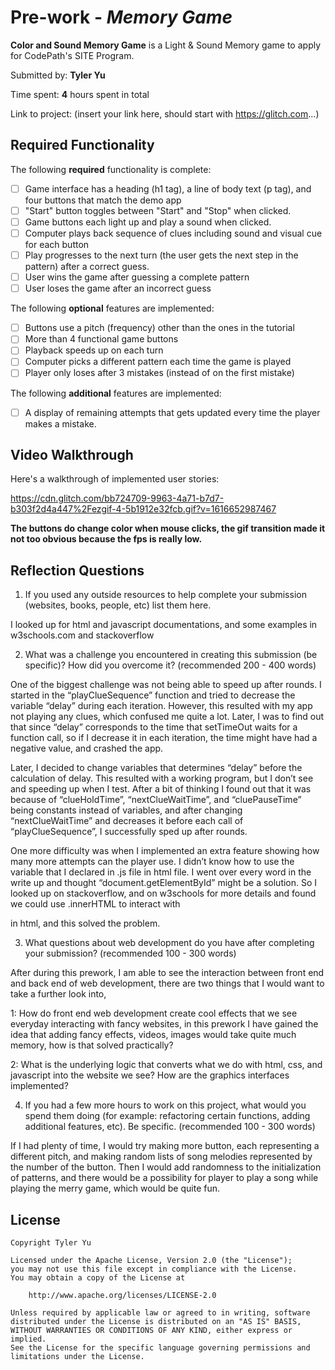 # Pre-work - *Memory Game*

**Color and Sound Memory Game**  is a Light & Sound Memory game to apply for CodePath's SITE Program. 

Submitted by: **Tyler Yu**

Time spent: **4** hours spent in total

Link to project: (insert your link here, should start with https://glitch.com...)

## Required Functionality

The following **required** functionality is complete:

* [ ] Game interface has a heading (h1 tag), a line of body text (p tag), and four buttons that match the demo app
* [ ] "Start" button toggles between "Start" and "Stop" when clicked. 
* [ ] Game buttons each light up and play a sound when clicked. 
* [ ] Computer plays back sequence of clues including sound and visual cue for each button
* [ ] Play progresses to the next turn (the user gets the next step in the pattern) after a correct guess. 
* [ ] User wins the game after guessing a complete pattern
* [ ] User loses the game after an incorrect guess

The following **optional** features are implemented:

* [ ] Buttons use a pitch (frequency) other than the ones in the tutorial
* [ ] More than 4 functional game buttons
* [ ] Playback speeds up on each turn
* [ ] Computer picks a different pattern each time the game is played
* [ ] Player only loses after 3 mistakes (instead of on the first mistake)

The following **additional** features are implemented:

- [ ] A display of remaining attempts that gets updated every time the player makes a mistake.

## Video Walkthrough

Here's a walkthrough of implemented user stories:

https://cdn.glitch.com/bb724709-9963-4a71-b7d7-b303f2d4a447%2Fezgif-4-5b1912e32fcb.gif?v=1616652987467

**The buttons do change color when mouse clicks, the gif transition made it not too obvious because the fps is really low.**

## Reflection Questions
1. If you used any outside resources to help complete your submission (websites, books, people, etc) list them here. 


I looked up for html and javascript documentations, and some examples in w3schools.com and stackoverflow

2. What was a challenge you encountered in creating this submission (be specific)? How did you overcome it? (recommended 200 - 400 words) 


One of the biggest challenge was not being able to speed up after rounds. I started in the “playClueSequence” function and tried to decrease the variable “delay” during each iteration. 
However, this resulted with my app not playing any clues, which confused me quite a lot. Later, I was to find out that since “delay” corresponds to the time that setTimeOut waits for a function call, so if I decrease it in each iteration, the time might have had a negative value, and crashed the app. 

Later, I decided to change variables that determines “delay” before the calculation of delay. This resulted with a working program, but I don’t see and speeding up when I test. After a bit of thinking I found out that it was because of “clueHoldTime”, “nextClueWaitTime”, and “cluePauseTime” being constants instead of variables, and after changing “nextClueWaitTime” and decreases it before each call of “playClueSequence”, I successfully sped up after rounds. 

One more difficulty was when I implemented an extra feature showing how many more attempts can the player use. I didn’t know how to use the variable that I declared in .js file in html file. I went over every word in the write up and thought “document.getElementById” might be a solution. So I looked up on stackoverflow, and on w3schools for more details and found we could use .innerHTML to interact with <p> in html, and this solved the problem.

3. What questions about web development do you have after completing your submission? (recommended 100 - 300 words) 

After during this prework, I am able to see the interaction between front end and back end of web development, there are two things that I would want to take a further look into,

1: How do front end web development create cool effects that we see everyday interacting with fancy websites, in this prework I have gained the idea that adding fancy effects, videos, images would take quite much memory, how is that solved practically?

2: What is the underlying logic that converts what we do with html, css, and javascript into the website we see? How are the graphics interfaces implemented?

4. If you had a few more hours to work on this project, what would you spend them doing (for example: refactoring certain functions, adding additional features, etc). Be specific. (recommended 100 - 300 words) 

  
If I had plenty of time, I would try making more button, each representing a different pitch, and making random lists of song melodies represented by the number of the button. Then I would add randomness to the initialization of patterns, and there would be a possibility for player to play a song while playing the merry game, which would be quite fun. 



## License

    Copyright Tyler Yu

    Licensed under the Apache License, Version 2.0 (the "License");
    you may not use this file except in compliance with the License.
    You may obtain a copy of the License at

        http://www.apache.org/licenses/LICENSE-2.0

    Unless required by applicable law or agreed to in writing, software
    distributed under the License is distributed on an "AS IS" BASIS,
    WITHOUT WARRANTIES OR CONDITIONS OF ANY KIND, either express or implied.
    See the License for the specific language governing permissions and
    limitations under the License.